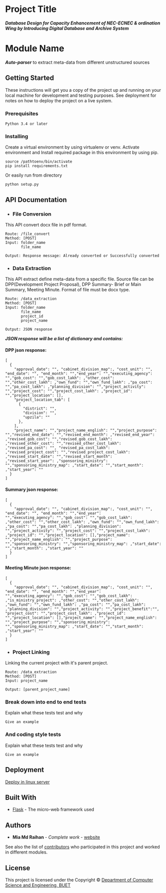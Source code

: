 # Project Title

***Database Design for Capacity Enhancement of NEC-ECNEC & ordination Wing by Introducing Digital Database and Archive System***
# Module Name
***Auto-parser*** to extract meta-data from different unstructured sources

## Getting Started

These instructions will get you a copy of the project up and running on your local machine for development and testing purposes. See deployment for notes on how to deploy the project on a live system.

### Prerequisites

```
Python 3.4 or later
```

### Installing

Create a virtual environment by using virtualenv or venv. Activate environment and Install required package in this environment by using pip. 

```
source /pathtoenv/bin/activate
pip install requirements.txt
```

Or easily run from directory

```
python setup.py
```

## API Documentation

* ### File Conversion
This API convert docx file in pdf format.
```
Route: /file_convert
Method: [POST]
Input: folder_name
       file_name

Output: Response message: Already converted or Successfully converted
```

* ### Data Extraction
This API extract define meta-data from a specific file. Source file can be DPP(Development Project Proposal), DPP Summary- Brief or Main Summary, Meeting Minute.
Format of file must be docx type.
```
Route: /data_extraction
Method: [POST]
Input: folder_name
       file_name
       project_id
       project_name

Output: JSON response
```
***JSON response will be a list of dictionary and contains:***

#### DPP json response:
```
[
  {
    "approval_date": "", "cabinet_division_map":, "cost_unit": "", "end_date": "", "end_month": "","end_year": "","executing_agency": "","gob_cost": "","gob_cost_lakh": ,"other_cost": "","other_cost_lakh": ,"own_fund": "","own_fund_lakh": ,"pa_cost": "","pa_cost_lakh": ,"planning_division": "","project_activity": "","project_cost": "","project_cost_lakh": ,"project_id": "","project_location": [],
    "project_location_tab": [
      {
        "district": "",
        "division": "",
        "upzila": ""
      },
    ],
    "project_name": "","project_name_english": "","project_purpose": "","revised_end_date": "","revised_end_month": ,"revised_end_year": ,"revised_gob_cost": "","revised_gob_cost_lakh": ,"revised_other_cost": "","revised_other_cost_lakh": ,"revised_pa_cost": "", "revised_pa_cost_lakh": ,"revised_project_cost": "","revised_project_cost_lakh": ,"revised_start_date": "","revised_start_month": ,"revised_start_year": ,"sponsoring_ministry": "","sponsoring_ministry_map": ,"start_date": "","start_month": ,"start_year": ""
  }
]
```
#### Summary json response:
```
[
  {
    "approval_date": "", "cabinet_division_map":, "cost_unit": "", "end_date": "", "end_month": "","end_year":                "","executing_agency": "","gob_cost": "","gob_cost_lakh": ,"other_cost": "","other_cost_lakh": ,"own_fund": "","own_fund_lakh": ,"pa_cost": "","pa_cost_lakh": ,"planning_division": "","project_activity": "","project_cost": "","project_cost_lakh": ,"project_id": "","project_location": [],"project_name": "","project_name_english": "","project_purpose": "","sponsoring_ministry": "","sponsoring_ministry_map": ,"start_date": "","start_month": ,"start_year": ""
  }
]
```
#### Meeting Minute json response:
```
[
  {
    "approval_date": "", "cabinet_division_map":, "cost_unit": "", "end_date": "", "end_month": "","end_year":                "","executing_agency": "","gob_cost": "","gob_cost_lakh": ,"is_ministry_project": ,"other_cost": "","other_cost_lakh": ,"own_fund": "","own_fund_lakh": ,"pa_cost": "","pa_cost_lakh": ,"planning_division": "","project_activity": "","project_benefit":"", "project_cost": "","project_cost_lakh": ,"project_id": "","project_location": [],"project_name": "","project_name_english": "","project_purpose": "","sponsoring_ministry": "","sponsoring_ministry_map": ,"start_date": "","start_month": ,"start_year": ""
  }
]

```

* ### Project Linking
Linking the current project with it's parent project.
```
Route: /data_extraction
Method: [POST]
Input: project_name

Output: [parent_project_name]
```
### Break down into end to end tests

Explain what these tests test and why

```
Give an example
```

### And coding style tests

Explain what these tests test and why

```
Give an example
```

## Deployment

[Deploy in linux server](https://docs.google.com/document/d/1mHeeXu2POn77GdKVOf_-YjLf1zwTnsdeVglbkgBJELg/edit?usp=sharing)

## Built With

* [Flask](https://flask.palletsprojects.com/en/1.1.x/) - The micro-web framework used


## Authors

* **Mia Md Raihan** - *Complete work* - [website](https://mmraihan.herokuapp.com)

See also the list of [contributors](https://github.com/RaihanSabique/Data_Extraction/contributors) who participated in this project and worked in different modules.

## License

This project is licensed under the Copyright © [Department of Computer Science and Engineering, BUET](https://cse.buet.ac.bd/)
